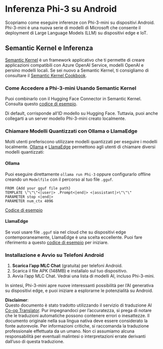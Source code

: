 <!--
CO_OP_TRANSLATOR_METADATA:
{
  "original_hash": "9481b07dda8f9715a5d1ff43fb27568b",
  "translation_date": "2025-05-09T10:44:29+00:00",
  "source_file": "md/01.Introduction/03/Android_Inference.md",
  "language_code": "it"
}
-->
# **Inferenza Phi-3 su Android**

Scopriamo come eseguire inferenze con Phi-3-mini su dispositivi Android. Phi-3-mini è una nuova serie di modelli di Microsoft che consente il deployment di Large Language Models (LLM) su dispositivi edge e IoT.

## Semantic Kernel e Inferenza

[Semantic Kernel](https://github.com/microsoft/semantic-kernel) è un framework applicativo che ti permette di creare applicazioni compatibili con Azure OpenAI Service, modelli OpenAI e persino modelli locali. Se sei nuovo a Semantic Kernel, ti consigliamo di consultare il [Semantic Kernel Cookbook](https://github.com/microsoft/SemanticKernelCookBook?WT.mc_id=aiml-138114-kinfeylo).

### Come Accedere a Phi-3-mini Usando Semantic Kernel

Puoi combinarlo con il Hugging Face Connector in Semantic Kernel. Consulta questo [codice di esempio](https://github.com/Azure-Samples/Phi-3MiniSamples/tree/main/semantickernel?WT.mc_id=aiml-138114-kinfeylo).

Di default, corrisponde all’ID modello su Hugging Face. Tuttavia, puoi anche collegarti a un server modello Phi-3-mini creato localmente.

### Chiamare Modelli Quantizzati con Ollama o LlamaEdge

Molti utenti preferiscono utilizzare modelli quantizzati per eseguire i modelli localmente. [Ollama](https://ollama.com/) e [LlamaEdge](https://llamaedge.com) permettono agli utenti di chiamare diversi modelli quantizzati:

#### Ollama

Puoi eseguire direttamente `ollama run Phi-3` oppure configurarlo offline creando un `Modelfile` con il percorso al tuo file `.gguf`.

```gguf
FROM {Add your gguf file path}
TEMPLATE \"\"\"<|user|> .Prompt<|end|> <|assistant|>\"\"\"
PARAMETER stop <|end|>
PARAMETER num_ctx 4096
```

[Codice di esempio](https://github.com/Azure-Samples/Phi-3MiniSamples/tree/main/ollama?WT.mc_id=aiml-138114-kinfeylo)

#### LlamaEdge

Se vuoi usare file `.gguf` sia nel cloud che su dispositivi edge contemporaneamente, LlamaEdge è una scelta eccellente. Puoi fare riferimento a questo [codice di esempio](https://github.com/Azure-Samples/Phi-3MiniSamples/tree/main/wasm?WT.mc_id=aiml-138114-kinfeylo) per iniziare.

### Installazione e Avvio su Telefoni Android

1. **Scarica l’app MLC Chat** (gratuita) per telefoni Android.  
2. Scarica il file APK (148MB) e installalo sul tuo dispositivo.  
3. Avvia l’app MLC Chat. Vedrai una lista di modelli AI, incluso Phi-3-mini.

In sintesi, Phi-3-mini apre nuove interessanti possibilità per l’AI generativa su dispositivi edge, e puoi iniziare a esplorarne le potenzialità su Android.

**Disclaimer**:  
Questo documento è stato tradotto utilizzando il servizio di traduzione AI [Co-op Translator](https://github.com/Azure/co-op-translator). Pur impegnandoci per l’accuratezza, si prega di notare che le traduzioni automatiche possono contenere errori o inesattezze. Il documento originale nella sua lingua nativa deve essere considerato la fonte autorevole. Per informazioni critiche, si raccomanda la traduzione professionale effettuata da un umano. Non ci assumiamo alcuna responsabilità per eventuali malintesi o interpretazioni errate derivanti dall’uso di questa traduzione.